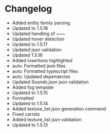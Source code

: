 # Changelog 
- Added entity family parsing
- Updated to 1.5.18
- Updated handling of ~~~
- Updated hover detection
- Updated to 1.5.17
- Updated json validation
- Updated 1.5.16
- Added insertions highlighted
- auto: Formatted json files
- auto: Formatted typescript files
- auto: Updated dependecies
- Updated Sounds.json json validation
- Added fog template
- Updated to 1.5.15
- Formatted
- Updated to 1.5.14
- Added texture_list.json generation command
- Fixed carrots
- Added texture_list json validation
- Updated to 1.5.13